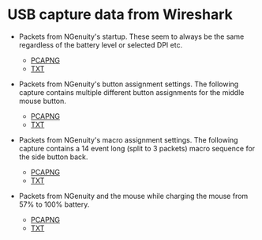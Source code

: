 # USB capture data from Wireshark

- Packets from NGenuity's startup. These seem to always be the same regardless of the battery level or selected DPI etc.
  - [PCAPNG](ngenuity_initialization_1.pcapng)
  - [TXT](ngenuity_initialization_1.txt)

- Packets from NGenuity's button assignment settings. The following capture contains multiple different button assignments for the middle mouse button.
  - [PCAPNG](ngenuity_button_assignment_middle_mouse_button_1.pcapng)
  - [TXT](ngenuity_button_assignment_middle_mouse_button_1.txt)
  
- Packets from NGenuity's macro assignment settings. The following capture contains a 14 event long (split to 3 packets) macro sequence for the side button back.
  - [PCAPNG](ngenuity_button_assignment_side_button_back_macro_2.pcapng)
  - [TXT](ngenuity_button_assignment_side_button_back_macro_2.txt)

- Packets from NGenuity and the mouse while charging the mouse from 57% to 100% battery.
  - [PCAPNG](ngenuity_battery_heartbeats_57_to_100.pcapng)
  - [TXT](ngenuity_battery_heartbeats_57_to_100.txt)
